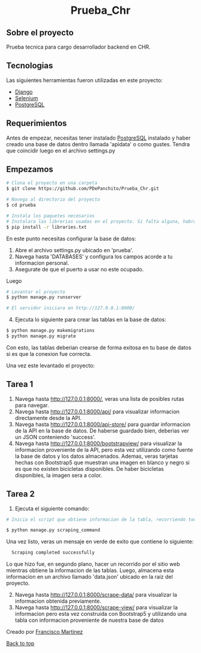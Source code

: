 <div align="center" id="top"> 


  <!-- <a href="https://prueba_chr.netlify.app">Demo</a> -->
</div>

<h1 align="center">Prueba_Chr</h1>



## Sobre el proyecto ##

Prueba tecnica para cargo desarrollador backend en CHR.

## Tecnologias ##

Las siguientes herramientas fueron utilizadas en este proyecto:

- [Django]()
- [Selenium]()
- [PostgreSQL]()

## Requerimientos ##

Antes de empezar, necesitas tener instalado [PostgreSQL](https://www.postgresql.org/download/) instalado y haber creado una base de datos dentro llamada 'apidata' o como gustes. Tendra que coincidir luego en el archivo settings.py

## Empezamos ##

```bash
# Clona el proyecto en una carpeta
$ git clone https://github.com/PDePanchito/Prueba_Chr.git

# Navega al directorio del proyecto
$ cd prueba

# Instala los paquetes necesarios
# Instalara las librerias usadas en el proyecto. Si falta alguna, habra error
$ pip install -r libraries.txt

```
En este punto necesitas configurar la base de datos:

1. Abre el archivo settings.py ubicado en 'prueba'.
2. Navega hasta 'DATABASES' y configura los campos acorde a tu informacion personal.
3. Asegurate de que el puerto a usar no este ocupado.

Luego

```bash
# Levantar el proyecto
$ python manage.py runserver

# El servidor iniciara en http://127.0.0.1:8000/
```
4. Ejecuta lo siguiente para crear las tablas en la base de datos:

```bash 
$ python manage.py makemigrations
$ python manage.py migrate
```

Con esto, las tablas deberian crearse de forma exitosa en tu base de datos si es que la conexion fue correcta.


Una vez este levantado el proyecto:

## Tarea 1 ##

1. Navega hasta http://127.0.0.1:8000/, veras una lista de posibles rutas para navegar.
2. Navega hasta http://127.0.0.1:8000/api/ para visualizar informacion directamente desde la API.
3. Navega hasta http://127.0.0.1:8000/api-store/ para guardar informacion de la API en la base de datos. De haberse guardado bien, deberias ver un JSON conteniendo 'success'.
4. Navega hasta http://127.0.0.1:8000/bootstrapview/ para visualizar la informacion proveniente de la API, pero esta vez utilizando como fuente la base de datos y los datos almacenados. Ademas, veras tarjetas hechas con Bootstrap5 que muestran una imagen en blanco y negro si es que no existen bicicletas disponibles. De haber bicicletas disponibles, la imagen sera a color.

## Tarea 2 ##
1. Ejecuta el siguiente comando:

```bash
# Inicia el script que obtiene informacion de la tabla, recorriendo todas las  paginas existentes

$ python manage.py scraping_command

```
Una vez listo, veras un mensaje en verde de exito que contiene lo siguiente:
``` bash
  Scraping completed successfully
```

Lo que hizo fue, en segundo plano, hacer un recorrido por el sitio web mientras obtiene la informacion de las tablas. Luego, almacena esta informacion en un archivo llamado 'data.json' ubicado en la raiz del proyecto.

2. Navega hasta http://127.0.0.1:8000/scrape-data/ para visualizar la informacion obtenida previamente.
3. Navega hasta http://127.0.0.1:8000/scrape-view/ para visualizar la informacion pero esta vez construida con Bootstrap5 y utilizando una tabla con informacion proveniente de nuestra base de datos


Creado por <a href="https://www.linkedin.com/in/franciscomartinez410/" target="_blank">Francisco Martinez</a>


<a href="#top">Back to top</a>
